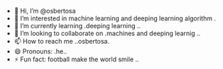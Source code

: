 - 👋 Hi, I’m @osbertosa
- 👀 I’m interested in machine learning and deeping learning algorithm .
- 🌱 I’m currently learning .deeping learning ..
- 💞️ I’m looking to collaborate on .machines and deeping learnig ..
- 📫 How to reach me ..osbertosa.
- 😄 Pronouns: .he..
- ⚡ Fun fact: football make the world smile ..

<!---
osbertosa/osbertosa is a ✨ special ✨ repository because its `README.md` (this file) appears on your GitHub profile.
You can click the Preview link to take a look at your changes.
--->
